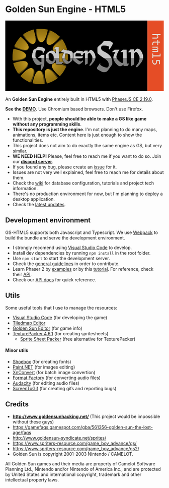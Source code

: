 # Golden Sun Engine - HTML5

![golden sun html5](assets/images/misc/logo.jpg?raw=true)

An **Golden Sun Engine** entirely built in HTML5 with [PhaserJS CE 2.19.0](http://phaser.io/).

**See the [DEMO](https://jjppof.github.io/goldensun_html5/index).** Use Chromium based browsers. Don't use Firefox.

- With this project, **people should be able to make a GS like game without any programming skills**.
- **This repository is just the engine**. I'm not planning to do many maps, animations, items etc. Content here is just enough to show the functionalities.
- This project does not aim to do exactly the same engine as GS, but very similar.
- **WE NEED HELP!** Please, feel free to reach me if you want to do so. Join our [**discord server**](https://discord.gg/fYFSxPMjmS).
- If you found any bug, please create an [issue](https://github.com/jjppof/goldensun_html5/issues/new) for it.
- Issues are not very well explained, feel free to reach me for details about them.
- Check the [wiki](https://github.com/jjppof/goldensun_html5/wiki) for database configuration, tutorials and project tech information.
- There's no production environment for now, but I'm planning to deploy a desktop application.
- Check the [latest updates](https://github.com/jjppof/goldensun_html5/discussions/categories/updates).

## Development environment

GS-HTML5 supports both Javascript and Typescript. We use [Webpack](https://webpack.js.org/) to build the bundle and serve the development environment.
- I strongly recomend using [Visual Studio Code](https://code.visualstudio.com/download) to develop.
- Install dev dependencies by running `npm install` in the root folder.
- Use `npm start` to start the development server.
- Check the [general guidelines](https://github.com/jjppof/goldensun_html5/wiki#some-coding-guidelines) in order to contribute.
- Learn Phaser 2 by [examples](https://phaser.io/examples/v2) or by this [tutorial](https://phaser.io/tutorials/making-your-first-phaser-2-game). For reference, check their [API](https://photonstorm.github.io/phaser-ce/index.html).
- Check our [API docs](https://gshtml5.org/docs/) for quick reference.

## Utils

Some useful tools that I use to manage the resources:
- [Visual Studio Code](https://code.visualstudio.com/download) (for developing the game)
- [Tiledmap Editor](https://www.mapeditor.org/)
- [Golden Sun Editor](http://forum.goldensunhacking.net/index.php?action=downloads;sa=view;down=124) (for game info)
- [TexturePacker 4.6.1](https://www.codeandweb.com/texturepacker) (for creating spritesheets)
  - [Sprite Sheet Packer](https://www.codeandweb.com/free-sprite-sheet-packer) (free alternative for TexturePacker)
  
#### Minor utils

- [Shoebox](https://renderhjs.net/shoebox/) (for creating fonts)
- [Paint.NET](https://www.getpaint.net/) (for images editing)
- [XnConvert](https://www.xnview.com/en/xnconvert/) (for batch image convertion)
- [Format Factory](http://www.pcfreetime.com/formatfactory/index.php) (for converting audio files)
- [Audacity](https://www.audacityteam.org/) (for editing audio files)
- [ScreenToGif](https://www.screentogif.com/) (for creating gifs and reporting bugs)

## Credits
- **http://www.goldensunhacking.net/** (This project would be impossible without these guys)
- https://gamefaqs.gamespot.com/gba/561356-golden-sun-the-lost-age/faqs
- http://www.goldensun-syndicate.net/sprites/
- https://www.spriters-resource.com/game_boy_advance/gs/
- https://www.spriters-resource.com/game_boy_advance/gs2/
- Golden Sun is copyright 2001-2003 Nintendo / CAMELOT.

All Golden Sun games and their media are property of Camelot Software Planning Ltd., Nintendo and/or Nintendo of America Inc., and are protected by United States and international copyright, trademark and other intellectual property laws.
